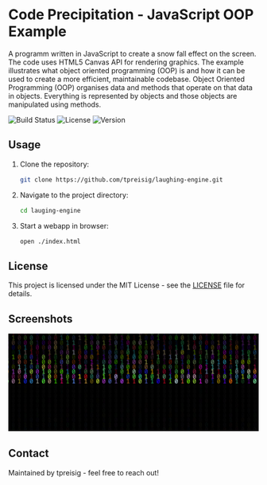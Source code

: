#  Code Precipitation  - JavaScript OOP Example

A programm written in JavaScript to create a snow fall effect on the screen. The code uses HTML5 Canvas API for rendering graphics. The example illustrates what object oriented programming (OOP) is and how it can be used to create a more efficient, maintainable codebase. Object Oriented Programming (OOP) organises data and methods that operate on that data in objects. Everything is represented by objects and those objects are manipulated using methods.

![Build Status](https://img.shields.io/badge/build-passing-brightgreen)
![License](https://img.shields.io/badge/license-MIT-blue.svg)
![Version](https://img.shields.io/badge/version-1.0.0-orange)

## Usage

1. Clone the repository:
   ```bash
   git clone https://github.com/tpreisig/laughing-engine.git
   ```
2. Navigate to the project directory:
   ```bash
   cd lauging-engine
   ```
3. Start a webapp in browser:
   ```bash
   open ./index.html
   ```

## License

This project is licensed under the MIT License - see the [LICENSE](LICENSE) file for details.

## Screenshots

![Screenshot](screenshots/laugh.png)

## Contact

Maintained by tpreisig - feel free to reach out!
